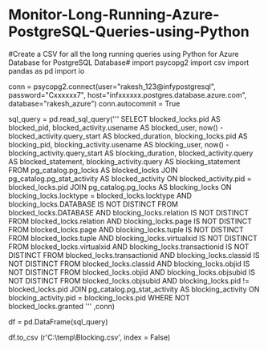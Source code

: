 # Monitor-Long-Running-Azure-PostgreSQL-Queries-using-Python
#Create a CSV for all the long running queries using Python for Azure Database for PostgreSQL Database#
import psycopg2
import csv
import pandas as pd
import io

conn = psycopg2.connect(user="rakesh_123@infypostgresql",
                                  password="Cxxxxxx7",
                                  host="infxxxxxx.postgres.database.azure.com",
                                   database="rakesh_azure")
conn.autocommit = True

sql_query = pd.read_sql_query(''' 
                                SELECT blocked_locks.pid         AS blocked_pid,
       blocked_activity.usename  AS blocked_user,
	   now() - blocked_activity.query_start
		                         AS blocked_duration,
       blocking_locks.pid        AS blocking_pid,
       blocking_activity.usename AS blocking_user,
	   now() - blocking_activity.query_start
                                 AS blocking_duration,
       blocked_activity.query    AS blocked_statement,
       blocking_activity.query   AS blocking_statement
FROM pg_catalog.pg_locks AS blocked_locks
JOIN pg_catalog.pg_stat_activity AS blocked_activity
    ON blocked_activity.pid = blocked_locks.pid
JOIN pg_catalog.pg_locks AS blocking_locks 
    ON blocking_locks.locktype = blocked_locks.locktype
        AND blocking_locks.DATABASE IS NOT DISTINCT FROM blocked_locks.DATABASE
        AND blocking_locks.relation IS NOT DISTINCT FROM blocked_locks.relation
        AND blocking_locks.page IS NOT DISTINCT FROM blocked_locks.page
        AND blocking_locks.tuple IS NOT DISTINCT FROM blocked_locks.tuple
        AND blocking_locks.virtualxid IS NOT DISTINCT FROM blocked_locks.virtualxid
        AND blocking_locks.transactionid IS NOT DISTINCT FROM blocked_locks.transactionid
        AND blocking_locks.classid IS NOT DISTINCT FROM blocked_locks.classid
        AND blocking_locks.objid IS NOT DISTINCT FROM blocked_locks.objid
        AND blocking_locks.objsubid IS NOT DISTINCT FROM blocked_locks.objsubid
        AND blocking_locks.pid != blocked_locks.pid
JOIN pg_catalog.pg_stat_activity AS blocking_activity
    ON blocking_activity.pid = blocking_locks.pid
WHERE NOT blocked_locks.granted
'''
                              ,conn)
			      
df = pd.DataFrame(sql_query)

df.to_csv (r'C:\temp\Blocking.csv', index = False) 


